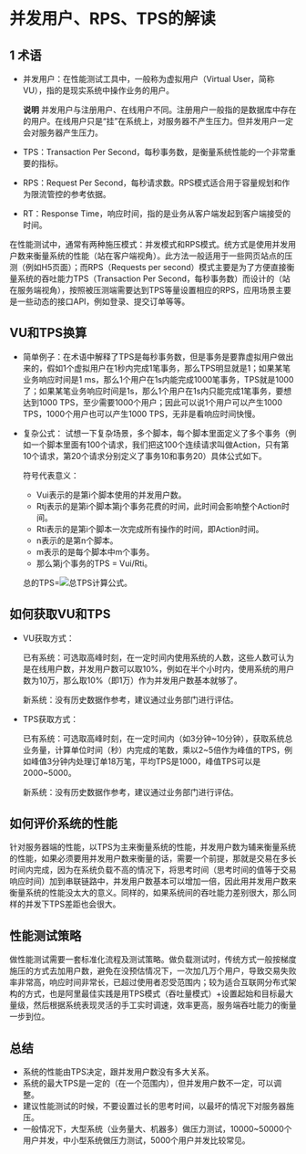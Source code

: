 # 并发用户、RPS、TPS的解读

## 1 术语

- 并发用户：在性能测试工具中，一般称为虚拟用户（Virtual User，简称VU），指的是现实系统中操作业务的用户。

  **说明** 并发用户与注册用户、在线用户不同。注册用户一般指的是数据库中存在的用户。在线用户只是“挂”在系统上，对服务器不产生压力。但并发用户一定会对服务器产生压力。

- TPS：Transaction Per Second，每秒事务数，是衡量系统性能的一个非常重要的指标。

- RPS：Request Per Second，每秒请求数。RPS模式适合用于容量规划和作为限流管控的参考依据。

- RT：Response Time，响应时间，指的是业务从客户端发起到客户端接受的时间。

在性能测试中，通常有两种施压模式：并发模式和RPS模式。统方式是使用并发用户数来衡量系统的性能（站在客户端视角）。此方法一般适用于一些网页站点的压测（例如H5页面）；而RPS（Requests per second）模式主要是为了方便直接衡量系统的吞吐能力TPS（Transaction Per Second，每秒事务数）而设计的（站在服务端视角），按照被压测端需要达到TPS等量设置相应的RPS，应用场景主要是一些动态的接口API，例如登录、提交订单等等。

## VU和TPS换算

- 简单例子：在术语中解释了TPS是每秒事务数，但是事务是要靠虚拟用户做出来的，假如1个虚拟用户在1秒内完成1笔事务，那么TPS明显就是1；如果某笔业务响应时间是1 ms，那么1个用户在1s内能完成1000笔事务，TPS就是1000了；如果某笔业务响应时间是1s，那么1个用户在1s内只能完成1笔事务，要想达到1000 TPS，至少需要1000个用户；因此可以说1个用户可以产生1000 TPS，1000个用户也可以产生1000 TPS，无非是看响应时间快慢。

- 复杂公式： 试想一下复杂场景，多个脚本，每个脚本里面定义了多个事务（例如一个脚本里面有100个请求，我们把这100个连续请求叫做Action，只有第10个请求，第20个请求分别定义了事务10和事务20）具体公式如下。

  符号代表意义：

  - Vui表示的是第i个脚本使用的并发用户数。
  - Rtj表示的是第i个脚本第j个事务花费的时间，此时间会影响整个Action时间。
  - Rti表示的是第i个脚本一次完成所有操作的时间，即Action时间。
  - n表示的是第n个脚本。
  - m表示的是每个脚本中m个事务。
  - 那么第j个事务的TPS = Vui/Rti。

  总的TPS=![总TPS计算公式](https://help-static-aliyun-doc.aliyuncs.com/assets/img/zh-CN/3704219951/p70850.png)。

## 如何获取VU和TPS

- VU获取方式：

  已有系统：可选取高峰时刻，在一定时间内使用系统的人数，这些人数可认为是在线用户数，并发用户数可以取10%，例如在半个小时内，使用系统的用户数为10万，那么取10%（即1万）作为并发用户数基本就够了。

  新系统：没有历史数据作参考，建议通过业务部门进行评估。

- TPS获取方式：

  已有系统：可选取高峰时刻，在一定时间内（如3分钟~10分钟），获取系统总业务量，计算单位时间（秒）内完成的笔数，乘以2~5倍作为峰值的TPS，例如峰值3分钟内处理订单18万笔，平均TPS是1000，峰值TPS可以是2000~5000。

  新系统：没有历史数据作参考，建议通过业务部门进行评估。

## 如何评价系统的性能

针对服务器端的性能，以TPS为主来衡量系统的性能，并发用户数为辅来衡量系统的性能，如果必须要用并发用户数来衡量的话，需要一个前提，那就是交易在多长时间内完成，因为在系统负载不高的情况下，将思考时间（思考时间的值等于交易响应时间）加到串联链路中，并发用户数基本可以增加一倍，因此用并发用户数来衡量系统的性能没太大的意义。同样的，如果系统间的吞吐能力差别很大，那么同样的并发下TPS差距也会很大。

## 性能测试策略

做性能测试需要一套标准化流程及测试策略。做负载测试时，传统方式一般按梯度施压的方式去加用户数，避免在没预估情况下，一次加几万个用户，导致交易失败率非常高，响应时间非常长，已超过使用者忍受范围内；较为适合互联网分布式架构的方式，也是阿里最佳实践是用TPS模式（吞吐量模式）+设置起始和目标最大量级，然后根据系统表现灵活的手工实时调速，效率更高，服务端吞吐能力的衡量一步到位。

## 总结

- 系统的性能由TPS决定，跟并发用户数没有多大关系。
- 系统的最大TPS是一定的（在一个范围内），但并发用户数不一定，可以调整。
- 建议性能测试的时候，不要设置过长的思考时间，以最坏的情况下对服务器施压。
- 一般情况下，大型系统（业务量大、机器多）做压力测试，10000~50000个用户并发，中小型系统做压力测试，5000个用户并发比较常见。